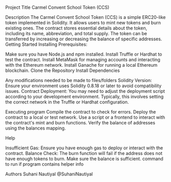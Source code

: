 Project Title
Carmel Convent School Token (CCS)

Description
The Carmel Convent School Token (CCS) is a simple ERC20-like token implemented in Solidity. It allows users to mint new tokens and burn existing ones. The contract stores essential details about the token, including its name, abbreviation, and total supply. The token can be transferred by increasing or decreasing the balance of specific addresses.
Getting Started
Installing
Prerequisites:

Make sure you have Node.js and npm installed.
Install Truffle or Hardhat to test the contract.
Install MetaMask for managing accounts and interacting with the Ethereum network.
Install Ganache for running a local Ethereum blockchain.
Clone the Repository
Install Dependencies

Any modifications needed to be made to files/folders
Solidity Version: Ensure your environment uses Solidity 0.8.18 or later to avoid compatibility issues.
Contract Deployment: You may need to adjust the deployment script according to your development environment. Typically, this involves setting the correct network in the Truffle or Hardhat configuration.

Executing program
Compile the contract to check for errors.
Deploy the contract to a local or test network.
Use a script or a frontend to interact with the contract's mint and burn functions.
Verify the balance of addresses using the balances mapping.

Help

Insufficient Gas: Ensure you have enough gas to deploy or interact with the contract.
Balance Check: The burn function will fail if the address does not have enough tokens to burn. Make sure the balance is sufficient.
command to run if program contains helper info

Authors
Suhani Nautiyal
@SuhaniNautiyal
